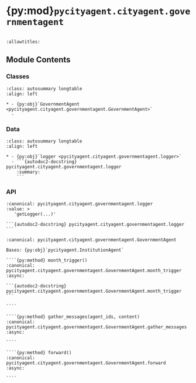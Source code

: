 # {py:mod}`pycityagent.cityagent.governmentagent`

```{py:module} pycityagent.cityagent.governmentagent
```

```{autodoc2-docstring} pycityagent.cityagent.governmentagent
:allowtitles:
```

## Module Contents

### Classes

````{list-table}
:class: autosummary longtable
:align: left

* - {py:obj}`GovernmentAgent <pycityagent.cityagent.governmentagent.GovernmentAgent>`
  -
````

### Data

````{list-table}
:class: autosummary longtable
:align: left

* - {py:obj}`logger <pycityagent.cityagent.governmentagent.logger>`
  - ```{autodoc2-docstring} pycityagent.cityagent.governmentagent.logger
    :summary:
    ```
````

### API

````{py:data} logger
:canonical: pycityagent.cityagent.governmentagent.logger
:value: >
   'getLogger(...)'

```{autodoc2-docstring} pycityagent.cityagent.governmentagent.logger
```

````

`````{py:class} GovernmentAgent(name: str, llm_client: typing.Optional[pycityagent.llm.llm.LLM] = None, simulator: typing.Optional[pycityagent.Simulator] = None, memory: typing.Optional[pycityagent.memory.Memory] = None, economy_client: typing.Optional[pycityagent.economy.EconomyClient] = None, messager: typing.Optional[pycityagent.message.Messager] = None, avro_file: typing.Optional[dict] = None)
:canonical: pycityagent.cityagent.governmentagent.GovernmentAgent

Bases: {py:obj}`pycityagent.InstitutionAgent`

````{py:method} month_trigger()
:canonical: pycityagent.cityagent.governmentagent.GovernmentAgent.month_trigger
:async:

```{autodoc2-docstring} pycityagent.cityagent.governmentagent.GovernmentAgent.month_trigger
```

````

````{py:method} gather_messages(agent_ids, content)
:canonical: pycityagent.cityagent.governmentagent.GovernmentAgent.gather_messages
:async:

````

````{py:method} forward()
:canonical: pycityagent.cityagent.governmentagent.GovernmentAgent.forward
:async:

````

`````
